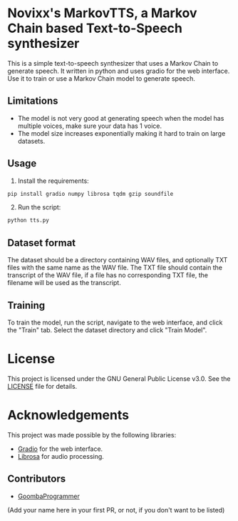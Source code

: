 # Novixx's MarkovTTS, a Markov Chain based Text-to-Speech synthesizer

This is a simple text-to-speech synthesizer that uses a Markov Chain to generate speech. It written in python
and uses gradio for the web interface. Use it to train or use a Markov Chain model to generate speech.

## Limitations
- The model is not very good at generating speech when the model has multiple voices, make sure your data has 1 voice.
- The model size increases exponentially making it hard to train on large datasets.

## Usage
1. Install the requirements:
```bash
pip install gradio numpy librosa tqdm gzip soundfile
```
2. Run the script:
```bash
python tts.py
```

## Dataset format
The dataset should be a directory containing WAV files, and optionally TXT files with the same name as the WAV file.
The TXT file should contain the transcript of the WAV file, if a file has no corresponding TXT file, the filename will be used as the transcript.

## Training
To train the model, run the script, navigate to the web interface, and click the "Train" tab. Select the dataset directory and click "Train Model".

# License
This project is licensed under the GNU General Public License v3.0. See the [LICENSE](LICENSE) file for details.

# Acknowledgements
This project was made possible by the following libraries:
- [Gradio](https://gradio.app/) for the web interface.
- [Librosa](https://librosa.org/) for audio processing.

## Contributors
- [GoombaProgrammer](https://www.github.com/GoombaProgrammer)

(Add your name here in your first PR, or not, if you don't want to be listed)

